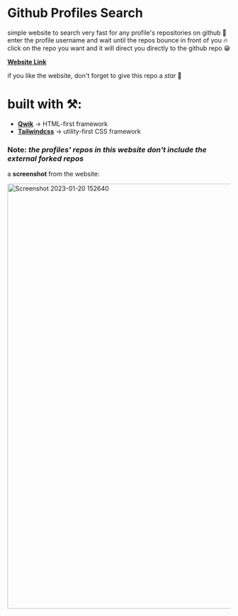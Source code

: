 # Github Profiles Search
simple website to search very fast for any profile's repositories on github 🤩
enter the profile username and wait until the repos bounce in front of you 🔥
click on the repo you want and it will direct you directly to the github repo 😁

[**Website Link**](https://github-profiles-search-mm.netlify.app/)

if you like the website, don't forget to give this repo a _star_ 🌟

# built with ⚒️:
- [**Qwik**](http://qwik.builder.io/) -> HTML-first framework
- [**Tailwindcss**](https://tailwindcss.com/) -> utility-first CSS framework

### Note: _the profiles' repos in this website don't include the external forked repos_

a **screenshot** from the website:

<img width="960" alt="Screenshot 2023-01-20 152640" src="https://user-images.githubusercontent.com/93449860/213709229-b1de2593-e7f5-44c4-9aef-10c4f84e6afc.png">
